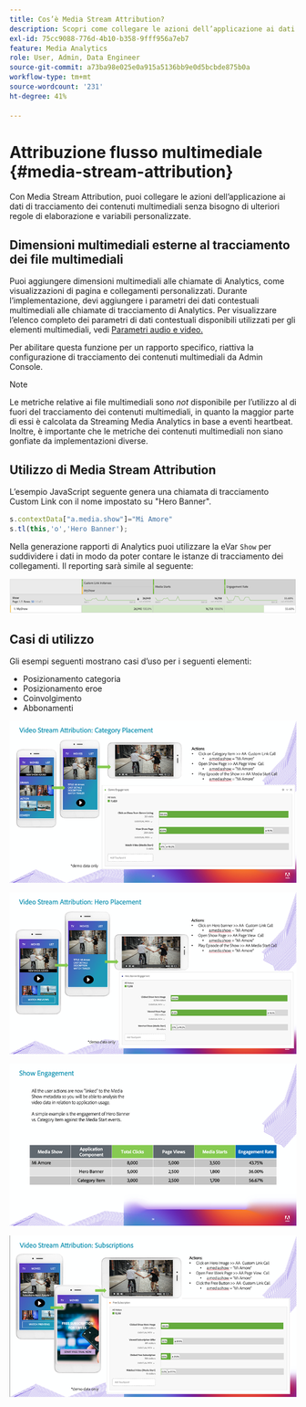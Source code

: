 ```yaml
---
title: Cos’è Media Stream Attribution?
description: Scopri come collegare le azioni dell’applicazione ai dati di tracciamento dei contenuti multimediali senza la necessità di ulteriori regole di elaborazione e variabili personalizzate.
exl-id: 75cc9088-776d-4b10-b358-9fff956a7eb7
feature: Media Analytics
role: User, Admin, Data Engineer
source-git-commit: a73ba98e025e0a915a5136bb9e0d5bcbde875b0a
workflow-type: tm+mt
source-wordcount: '231'
ht-degree: 41%

---
```


# Attribuzione flusso multimediale {#media-stream-attribution}

Con Media Stream Attribution, puoi collegare le azioni dell’applicazione ai dati di tracciamento dei contenuti multimediali senza bisogno di ulteriori regole di elaborazione e variabili personalizzate.

## Dimensioni multimediali esterne al tracciamento dei file multimediali

Puoi aggiungere dimensioni multimediali alle chiamate di Analytics, come visualizzazioni di pagina e collegamenti personalizzati. Durante l’implementazione,
devi aggiungere i parametri dei dati contestuali multimediali alle chiamate di tracciamento di Analytics. Per visualizzare l’elenco completo dei parametri di dati contestuali disponibili utilizzati per gli elementi multimediali, vedi [Parametri audio e video.](/help/implementation/variables/audio-video-parameters.md)

Per abilitare questa funzione per un rapporto specifico, riattiva la configurazione di tracciamento dei contenuti multimediali da Admin Console.

>[!NOTE]
>
>Le metriche relative ai file multimediali sono _not_ disponibile per l’utilizzo al di fuori del tracciamento dei contenuti multimediali, in quanto la maggior parte di essi è calcolata da Streaming Media Analytics in base a eventi heartbeat. Inoltre, è importante che le metriche dei contenuti multimediali non siano gonfiate da implementazioni diverse.

## Utilizzo di Media Stream Attribution

L’esempio JavaScript seguente genera una chiamata di tracciamento Custom Link con il nome impostato su &quot;Hero Banner&quot;.

```javascript
s.contextData["a.media.show"]="Mi Amore"
s.tl(this,'o','Hero Banner');
```

Nella generazione rapporti di Analytics puoi utilizzare la eVar `Show` per suddividere i dati in modo da poter contare le istanze di tracciamento dei collegamenti. Il reporting sarà simile al seguente:

![](/assets/myShow-rpt-1.png)

## Casi di utilizzo

Gli esempi seguenti mostrano casi d’uso per i seguenti elementi:

* Posizionamento categoria
* Posizionamento eroe
* Coinvolgimento
* Abbonamenti

![](/assets/vid-stream-attr-category.png)

![](/assets/vid-stream-attr-hero.png)

![](/assets/show-engagement.png)

![](/assets/vid-stream-attr-subs.png)
